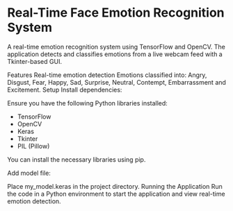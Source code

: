 # Real-Time Face Emotion Recognition System


A real-time emotion recognition system using TensorFlow and OpenCV. The application detects and classifies emotions from a live webcam feed with a Tkinter-based GUI.

Features
Real-time emotion detection
Emotions classified into: Angry, Disgust, Fear, Happy, Sad, Surprise, Neutral, Contempt, Embarrassment and Excitement.
Setup
Install dependencies:

Ensure you have the following Python libraries installed:

- TensorFlow
- OpenCV
- Keras
- Tkinter
- PIL (Pillow)

You can install the necessary libraries using pip.

Add model file:

Place my_model.keras in the project directory.
Running the Application
Run the code in a Python environment to start the application and view real-time emotion detection.




